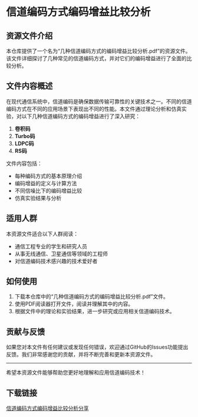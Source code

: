# 信道编码方式编码增益比较分析

## 资源文件介绍

本仓库提供了一个名为“几种信道编码方式的编码增益比较分析.pdf”的资源文件。该文件详细探讨了几种常见的信道编码方式，并对它们的编码增益进行了全面的比较分析。

## 文件内容概述

在现代通信系统中，信道编码是确保数据传输可靠性的关键技术之一。不同的信道编码方式在不同的应用场景下表现出不同的性能。本文件通过理论分析和仿真实验，对以下几种信道编码方式的编码增益进行了深入研究：

1. **卷积码**
2. **Turbo码**
3. **LDPC码**
4. **RS码**

文件内容包括：
- 每种编码方式的基本原理介绍
- 编码增益的定义与计算方法
- 不同信噪比下的编码增益比较
- 仿真实验结果与分析

## 适用人群

本资源文件适合以下人群阅读：
- 通信工程专业的学生和研究人员
- 从事无线通信、卫星通信等领域的工程师
- 对信道编码技术感兴趣的技术爱好者

## 如何使用

1. 下载本仓库中的“几种信道编码方式的编码增益比较分析.pdf”文件。
2. 使用PDF阅读器打开文件，阅读并理解其中的内容。
3. 根据文件中的理论和实验结果，进一步研究或应用相关信道编码技术。

## 贡献与反馈

如果您对本文件有任何建议或发现任何错误，欢迎通过GitHub的Issues功能提出反馈。我们非常感谢您的贡献，并将不断完善和更新本资源文件。

---

希望本资源文件能够帮助您更好地理解和应用信道编码技术！

## 下载链接

[信道编码方式编码增益比较分析分享](https://pan.quark.cn/s/45ecdbce95fc)